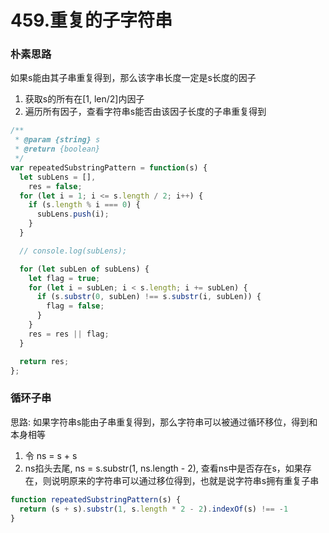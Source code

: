 # 459.重复的子字符串

### 朴素思路
如果s能由其子串重复得到，那么该字串长度一定是s长度的因子
1. 获取s的所有在[1, len/2]内因子
2. 遍历所有因子，查看字符串s能否由该因子长度的子串重复得到

```js
/**
 * @param {string} s
 * @return {boolean}
 */
var repeatedSubstringPattern = function(s) {
  let subLens = [],
    res = false;
  for (let i = 1; i <= s.length / 2; i++) {
    if (s.length % i === 0) {
      subLens.push(i);
    }
  }

  // console.log(subLens);

  for (let subLen of subLens) {
    let flag = true;
    for (let i = subLen; i < s.length; i += subLen) {
      if (s.substr(0, subLen) !== s.substr(i, subLen)) {
        flag = false;
      }
    }
    res = res || flag;
  }

  return res;
};
```

### 循环子串

思路: 如果字符串s能由子串重复得到，那么字符串可以被通过循环移位，得到和本身相等
1. 令 ns = s + s
2. ns掐头去尾, ns = s.substr(1, ns.length - 2), 查看ns中是否存在s，如果存在，则说明原来的字符串可以通过移位得到，也就是说字符串s拥有重复子串

```js
function repeatedSubstringPattern(s) {
  return (s + s).substr(1, s.length * 2 - 2).indexOf(s) !== -1
}
```